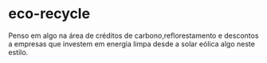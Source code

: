 # eco-recycle
Penso em algo na área de créditos de carbono,reflorestamento e descontos a empresas que investem em energia limpa desde a solar eólica algo neste estilo.
